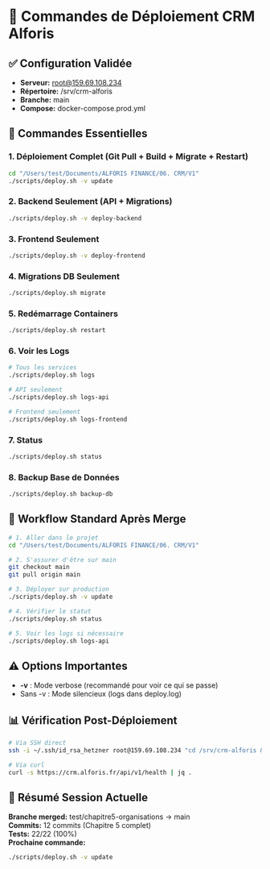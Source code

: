 # 🚀 Commandes de Déploiement CRM Alforis

## ✅ Configuration Validée
- **Serveur:** root@159.69.108.234
- **Répertoire:** /srv/crm-alforis
- **Branche:** main
- **Compose:** docker-compose.prod.yml

## 📝 Commandes Essentielles

### 1. Déploiement Complet (Git Pull + Build + Migrate + Restart)
```bash
cd "/Users/test/Documents/ALFORIS FINANCE/06. CRM/V1"
./scripts/deploy.sh -v update
```

### 2. Backend Seulement (API + Migrations)
```bash
./scripts/deploy.sh -v deploy-backend
```

### 3. Frontend Seulement
```bash
./scripts/deploy.sh -v deploy-frontend
```

### 4. Migrations DB Seulement
```bash
./scripts/deploy.sh migrate
```

### 5. Redémarrage Containers
```bash
./scripts/deploy.sh restart
```

### 6. Voir les Logs
```bash
# Tous les services
./scripts/deploy.sh logs

# API seulement
./scripts/deploy.sh logs-api

# Frontend seulement
./scripts/deploy.sh logs-frontend
```

### 7. Status
```bash
./scripts/deploy.sh status
```

### 8. Backup Base de Données
```bash
./scripts/deploy.sh backup-db
```

## 🔄 Workflow Standard Après Merge

```bash
# 1. Aller dans le projet
cd "/Users/test/Documents/ALFORIS FINANCE/06. CRM/V1"

# 2. S'assurer d'être sur main
git checkout main
git pull origin main

# 3. Déployer sur production
./scripts/deploy.sh -v update

# 4. Vérifier le statut
./scripts/deploy.sh status

# 5. Voir les logs si nécessaire
./scripts/deploy.sh logs-api
```

## ⚠️ Options Importantes

- **-v** : Mode verbose (recommandé pour voir ce qui se passe)
- Sans -v : Mode silencieux (logs dans deploy.log)

## 📊 Vérification Post-Déploiement

```bash
# Via SSH direct
ssh -i ~/.ssh/id_rsa_hetzner root@159.69.108.234 "cd /srv/crm-alforis && docker compose ps"

# Via curl
curl -s https://crm.alforis.fr/api/v1/health | jq .
```

## 🎯 Résumé Session Actuelle

**Branche merged:** test/chapitre5-organisations → main  
**Commits:** 12 commits (Chapitre 5 complet)  
**Tests:** 22/22 (100%)  
**Prochaine commande:**

```bash
./scripts/deploy.sh -v update
```
